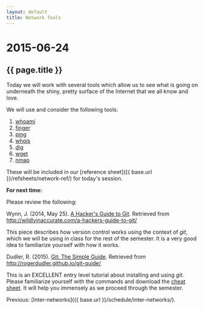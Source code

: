 ```yaml
---
layout: default
title: Network Tools
---
```


# 2015-06-24
## {{ page.title }}

Today we will work with several tools which allow us to see what is going on underneath the shiny, pretty surface of the Internet that we all know and love. 

We will use and consider the following tools:

1. [whoami](http://linux.die.net/man/1/whoami)
2. [finger](http://linux.die.net/man/1/finger)
3. [ping](http://linux.die.net/man/8/ping)
4. [whois](http://linux.die.net/man/1/whois)
5. [dig](http://linux.die.net/man/1/dig)
6. [wget](http://linux.die.net/man/1/wget)
7. [nmap](http://linux.die.net/man/1/nmap)

These will be included in our [reference sheet]({{ base.url }}/refsheets/network-ref/) for today's session. 

**For next time:**

Please review the following: 

Wynn, J. (2014, May 25). [A Hacker's Guide to Git](http://wildlyinaccurate.com/a-hackers-guide-to-git/). Retrieved from http://wildlyinaccurate.com/a-hackers-guide-to-git/ 

This piece describes how version control works using the context of *git*, which we will be using in class for the rest of the semester. 
It is a very good idea to familiarize yourself with how it works. 

Dudler, R. (2015). [Git: The Simple Guide](http://rogerdudler.github.io/git-guide/). Retrieved from http://rogerdudler.github.io/git-guide/

This is an EXCELLENT entry level tutorial about installing and using *git*. 
Please familiarize yourself with the commands and download the [cheat sheet](http://rogerdudler.github.io/git-guide/files/git_cheat_sheet.pdf). 
It will help you immensely as we proceed through the semester.

Previous: [Inter-networks]({{ base.url }}/schedule/inter-networks/).